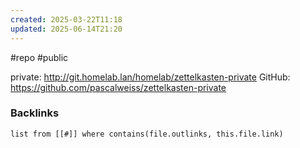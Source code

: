 ```yaml
---
created: 2025-03-22T11:18
updated: 2025-06-14T21:20
---
```

#repo #public

private: http://git.homelab.lan/homelab/zettelkasten-private
GitHub: https://github.com/pascalweiss/zettelkasten-private

### Backlinks
```dataview 
list from [[#]] where contains(file.outlinks, this.file.link)
```

